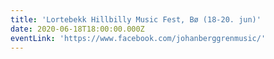 ```yaml
---
title: 'Lortebekk Hillbilly Music Fest, Bø (18-20. jun)'
date: 2020-06-18T18:00:00.000Z
eventLink: 'https://www.facebook.com/johanberggrenmusic/'
---
```


